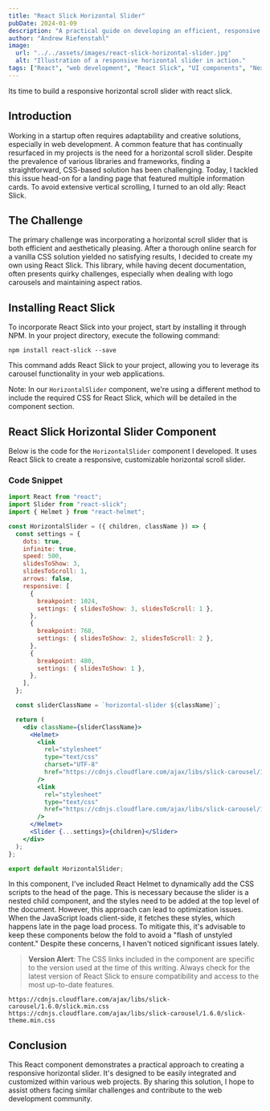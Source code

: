 ```yaml
---
title: "React Slick Horizontal Slider"
pubDate: 2024-01-09
description: "A practical guide on developing an efficient, responsive horizontal scroll slider using React Slick, tailored for modern web projects."
author: "Andrew Riefenstahl"
image:
  url: "../../assets/images/react-slick-horizontal-slider.jpg"
  alt: "Illustration of a responsive horizontal slider in action."
tags: ["React", "web development", "React Slick", "UI components", "Nextjs"]
---
```


Its time to build a responsive horizontal scroll slider with react slick.

## Introduction

Working in a startup often requires adaptability and creative solutions, especially in web development. A common feature that has continually resurfaced in my projects is the need for a horizontal scroll slider. Despite the prevalence of various libraries and frameworks, finding a straightforward, CSS-based solution has been challenging. Today, I tackled this issue head-on for a landing page that featured multiple information cards. To avoid extensive vertical scrolling, I turned to an old ally: React Slick.

## The Challenge

The primary challenge was incorporating a horizontal scroll slider that is both efficient and aesthetically pleasing. After a thorough online search for a vanilla CSS solution yielded no satisfying results, I decided to create my own using React Slick. This library, while having decent documentation, often presents quirky challenges, especially when dealing with logo carousels and maintaining aspect ratios.

## Installing React Slick

To incorporate React Slick into your project, start by installing it through NPM. In your project directory, execute the following command:

```shell
npm install react-slick --save
```

This command adds React Slick to your project, allowing you to leverage its carousel functionality in your web applications.

Note: In our `HorizontalSlider` component, we're using a different method to include the required CSS for React Slick, which will be detailed in the component section.

## React Slick Horizontal Slider Component

Below is the code for the `HorizontalSlider` component I developed. It uses React Slick to create a responsive, customizable horizontal scroll slider.

### Code Snippet

```jsx
import React from "react";
import Slider from "react-slick";
import { Helmet } from "react-helmet";

const HorizontalSlider = ({ children, className }) => {
  const settings = {
    dots: true,
    infinite: true,
    speed: 500,
    slidesToShow: 3,
    slidesToScroll: 1,
    arrows: false,
    responsive: [
      {
        breakpoint: 1024,
        settings: { slidesToShow: 3, slidesToScroll: 1 },
      },
      {
        breakpoint: 768,
        settings: { slidesToShow: 2, slidesToScroll: 2 },
      },
      {
        breakpoint: 480,
        settings: { slidesToShow: 1 },
      },
    ],
  };

  const sliderClassName = `horizontal-slider ${className}`;

  return (
    <div className={sliderClassName}>
      <Helmet>
        <link
          rel="stylesheet"
          type="text/css"
          charset="UTF-8"
          href="https://cdnjs.cloudflare.com/ajax/libs/slick-carousel/1.6.0/slick.min.css"
        />
        <link
          rel="stylesheet"
          type="text/css"
          href="https://cdnjs.cloudflare.com/ajax/libs/slick-carousel/1.6.0/slick-theme.min.css"
        />
      </Helmet>
      <Slider {...settings}>{children}</Slider>
    </div>
  );
};

export default HorizontalSlider;
```

In this component, I've included React Helmet to dynamically add the CSS scripts to the head of the page. This is necessary because the slider is a nested child component, and the styles need to be added at the top level of the document. However, this approach can lead to optimization issues. When the JavaScript loads client-side, it fetches these styles, which happens late in the page load process. To mitigate this, it's advisable to keep these components below the fold to avoid a "flash of unstyled content." Despite these concerns, I haven't noticed significant issues lately.

> **Version Alert**: The CSS links included in the component are specific to the version used at the time of this writing. Always check for the latest version of React Slick to ensure compatibility and access to the most up-to-date features.

```plaintext
https://cdnjs.cloudflare.com/ajax/libs/slick-carousel/1.6.0/slick.min.css
https://cdnjs.cloudflare.com/ajax/libs/slick-carousel/1.6.0/slick-theme.min.css
```

## Conclusion

This React component demonstrates a practical approach to creating a responsive horizontal slider. It's designed to be easily integrated and customized within various web projects. By sharing this solution, I hope to assist others facing similar challenges and contribute to the web development community.
